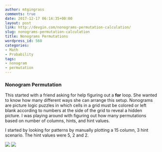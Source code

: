 ```yaml
---
author: mtgingrass
comments: true
date: 2017-12-17 06:14:35+00:00
layout: post
link: http://devgin.com/nonograms-permutation-calculation/
slug: nonograms-permutation-calculation
title: Nonograms Permutations
wordpress_id: 560
categories:
- Math
- Probability
tags:
- nonogram
- permutation
---
```


### Nonogram Permutation


This started with a friend asking for help figuring out a **for** loop. She wanted to know how many different ways she can arrange this setup. Nonograms are picture logic puzzles in which cells in a grid must be colored or left blank according to numbers at the side of the grid to reveal a hidden picture. I was playing around with figuring out how many permutations based on number of columns, hints, and hint values.

I started by looking for patterns by manually plotting a 15 column, 3 hint scenario. The hint values were 5, 2 and 2.

![](http://devgin.com/wp-content/uploads/2017/12/Nonogram1.png) ![](http://devgin.com/wp-content/uploads/2017/12/Nonogram2.png)

